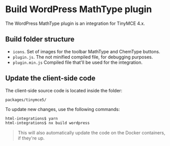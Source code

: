 # Build WordPress MathType plugin

The WordPress MathType plugin is an integration for TinyMCE 4.x.

## Build folder structure

- `icons`. Set of images for the toolbar MathType and ChemType buttons.
- `plugin.js`. The not minified compiled file, for debugging purposes.
- `plugin.min.js` Compiled file that'll be used for the integration.

## Update the client-side code

The client-side source code is located inside the folder:

```
packages/tinymce5/
```

To update new changes, use the following commands:

```sh
html-integrations$ yarn
html-integrations$ nx build wordpress
```

> This will also automatically update the code on the Docker containers, if they're up.
